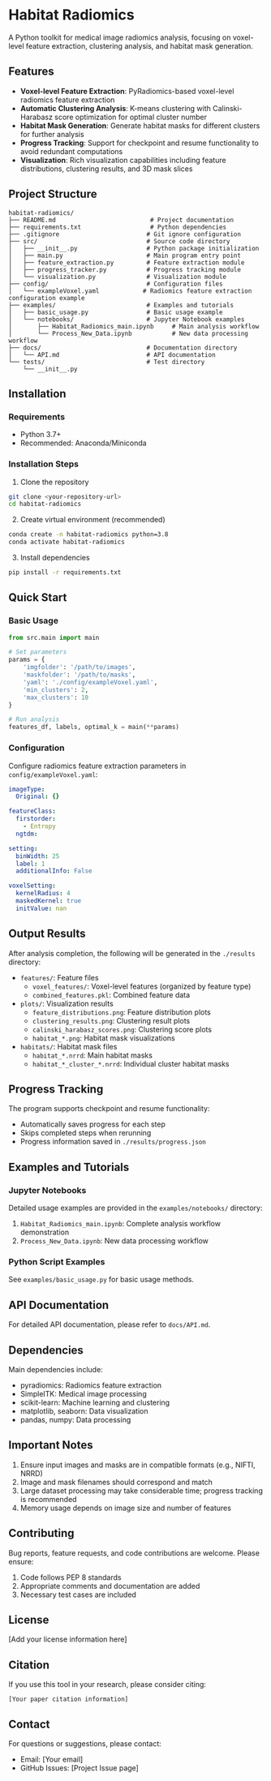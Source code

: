 # Habitat Radiomics

A Python toolkit for medical image radiomics analysis, focusing on voxel-level feature extraction, clustering analysis, and habitat mask generation.

## Features

- **Voxel-level Feature Extraction**: PyRadiomics-based voxel-level radiomics feature extraction
- **Automatic Clustering Analysis**: K-means clustering with Calinski-Harabasz score optimization for optimal cluster number
- **Habitat Mask Generation**: Generate habitat masks for different clusters for further analysis
- **Progress Tracking**: Support for checkpoint and resume functionality to avoid redundant computations
- **Visualization**: Rich visualization capabilities including feature distributions, clustering results, and 3D mask slices

## Project Structure

```
habitat-radiomics/
├── README.md                          # Project documentation
├── requirements.txt                   # Python dependencies
├── .gitignore                        # Git ignore configuration
├── src/                              # Source code directory
│   ├── __init__.py                   # Python package initialization
│   ├── main.py                       # Main program entry point
│   ├── feature_extraction.py         # Feature extraction module
│   ├── progress_tracker.py           # Progress tracking module
│   └── visualization.py              # Visualization module
├── config/                           # Configuration files
│   └── exampleVoxel.yaml            # Radiomics feature extraction configuration example
├── examples/                         # Examples and tutorials
│   ├── basic_usage.py                # Basic usage example
│   └── notebooks/                    # Jupyter Notebook examples
│       ├── Habitat_Radiomics_main.ipynb     # Main analysis workflow
│       └── Process_New_Data.ipynb           # New data processing workflow
├── docs/                             # Documentation directory
│   └── API.md                        # API documentation
└── tests/                            # Test directory
    └── __init__.py
```

## Installation

### Requirements

- Python 3.7+
- Recommended: Anaconda/Miniconda

### Installation Steps

1. Clone the repository
```bash
git clone <your-repository-url>
cd habitat-radiomics
```

2. Create virtual environment (recommended)
```bash
conda create -n habitat-radiomics python=3.8
conda activate habitat-radiomics
```

3. Install dependencies
```bash
pip install -r requirements.txt
```

## Quick Start

### Basic Usage

```python
from src.main import main

# Set parameters
params = {
    'imgfolder': '/path/to/images',
    'maskfolder': '/path/to/masks', 
    'yaml': './config/exampleVoxel.yaml',
    'min_clusters': 2,
    'max_clusters': 10
}

# Run analysis
features_df, labels, optimal_k = main(**params)
```

### Configuration

Configure radiomics feature extraction parameters in `config/exampleVoxel.yaml`:

```yaml
imageType:
  Original: {}

featureClass:
  firstorder:
    - Entropy
  ngtdm:

setting:
  binWidth: 25
  label: 1
  additionalInfo: False

voxelSetting:
  kernelRadius: 4
  maskedKernel: true
  initValue: nan
```

## Output Results

After analysis completion, the following will be generated in the `./results` directory:

- `features/`: Feature files
  - `voxel_features/`: Voxel-level features (organized by feature type)
  - `combined_features.pkl`: Combined feature data
- `plots/`: Visualization results
  - `feature_distributions.png`: Feature distribution plots
  - `clustering_results.png`: Clustering result plots
  - `calinski_harabasz_scores.png`: Clustering score plots
  - `habitat_*.png`: Habitat mask visualizations
- `habitats/`: Habitat mask files
  - `habitat_*.nrrd`: Main habitat masks
  - `habitat_*_cluster_*.nrrd`: Individual cluster habitat masks

## Progress Tracking

The program supports checkpoint and resume functionality:
- Automatically saves progress for each step
- Skips completed steps when rerunning
- Progress information saved in `./results/progress.json`

## Examples and Tutorials

### Jupyter Notebooks

Detailed usage examples are provided in the `examples/notebooks/` directory:

1. `Habitat_Radiomics_main.ipynb`: Complete analysis workflow demonstration
2. `Process_New_Data.ipynb`: New data processing workflow

### Python Script Examples

See `examples/basic_usage.py` for basic usage methods.

## API Documentation

For detailed API documentation, please refer to `docs/API.md`.

## Dependencies

Main dependencies include:
- pyradiomics: Radiomics feature extraction
- SimpleITK: Medical image processing
- scikit-learn: Machine learning and clustering
- matplotlib, seaborn: Data visualization
- pandas, numpy: Data processing

## Important Notes

1. Ensure input images and masks are in compatible formats (e.g., NIFTI, NRRD)
2. Image and mask filenames should correspond and match
3. Large dataset processing may take considerable time; progress tracking is recommended
4. Memory usage depends on image size and number of features

## Contributing

Bug reports, feature requests, and code contributions are welcome. Please ensure:
1. Code follows PEP 8 standards
2. Appropriate comments and documentation are added
3. Necessary test cases are included

## License

[Add your license information here]

## Citation

If you use this tool in your research, please consider citing:

```
[Your paper citation information]
```

## Contact

For questions or suggestions, please contact:
- Email: [Your email]
- GitHub Issues: [Project Issue page] 